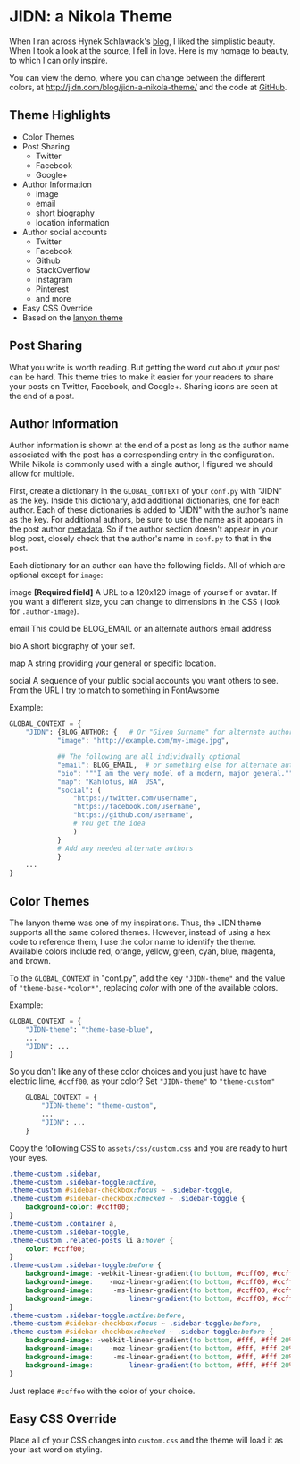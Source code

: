 # JIDN: a Nikola Theme

When I ran across Hynek Schlawack's [blog](https://hynek.me/articles), I liked the simplistic beauty.
When I took a look at the source, I fell in love.
Here is my homage to beauty, to which I can only inspire.

You can view the demo, where you can change between the different colors, at http://jidn.com/blog/jidn-a-nikola-theme/ and the code at [GitHub](https://github.com/jidn/nikola-jidn).

## Theme Highlights

* Color Themes
* Post Sharing
    + Twitter
    + Facebook
    + Google+
* Author Information
    + image
    + email
    + short biography
    + location information
* Author social accounts
    + Twitter
    + Facebook
    + Github
    + StackOverflow
    + Instagram
    + Pinterest
    + and more
* Easy CSS Override
* Based on the [lanyon theme](https://themes.getnikola.com/v7/lanyon/)

## Post Sharing

What you write is worth reading.
But getting the word out about your post can be hard.
This theme tries to make it easier for your readers to share your posts on Twitter, Facebook, and Google+.
Sharing icons are seen at the end of a post.

## Author Information

Author information is shown at the end of a post as long as the author name associated with the post has a corresponding entry in the configuration.
While Nikola is commonly used with a single author, I figured we should allow for multiple.

First, create a dictionary in the `GLOBAL_CONTEXT` of your `conf.py` with "JIDN" as the key.
Inside this dictionary, add additional dictionaries, one for each author.
Each of these dictionaries is added to "JIDN" with the author's name as the key.
For additional authors, be sure to use the name as it appears in the post author [metadata](https://getnikola.com/handbook.html#extra).
So if the author section doesn't appear in your blog post, closely check that the author's name in `conf.py` to that in the post.

Each dictionary for an author can have the following fields.
All of which are optional except for `image`:

image
    **[Required field]**
    A URL to a 120x120 image of yourself or avatar.
    If you want a different size, you can change to dimensions in the CSS (
    look for `.author-image`).

email
    This could be BLOG_EMAIL or an alternate authors email address

bio
    A short biography of your self.

map
    A string providing your general or specific location.

social
    A sequence of your public social accounts you want others to see.
    From the URL I try to match to something in [FontAwsome](http://fontawesome.io/icons/#brand)


Example:

```python
GLOBAL_CONTEXT = {
    "JIDN": {BLOG_AUTHOR: {   # Or "Given Surname" for alternate authors
            "image": "http://example.com/my-image.jpg",

            ## The following are all individually optional
            "email": BLOG_EMAIL,  # or something else for alternate authors
            "bio": """I am the very model of a modern, major general.""",
            "map": "Kahlotus, WA  USA",
            "social": (
                "https://twitter.com/username",
                "https://facebook.com/username",
                "https://github.com/username",
                # You get the idea
                )
            }
            # Add any needed alternate authors
            }
    ...
}
```

## Color Themes

The lanyon theme was one of my inspirations.
Thus, the JIDN theme supports all the same colored themes.
However, instead of using a hex code to reference them, I use the color name to identify the theme.
Available colors include red, orange, yellow, green, cyan, blue, magenta, and brown.

To the `GLOBAL_CONTEXT` in "conf.py", add the key `"JIDN-theme"` and the value of `"theme-base-*color*"`, replacing *color* with one of the available colors.

Example:

```python
GLOBAL_CONTEXT = {
    "JIDN-theme": "theme-base-blue",
    ...
    "JIDN": ...
}
```

So you don't like any of these color choices and you just have to have electric lime, `#ccff00`, as your color?
Set `"JIDN-theme"` to `"theme-custom"`

```python
    GLOBAL_CONTEXT = {
        "JIDN-theme": "theme-custom",
        ...
        "JIDN": ...
    }
```

Copy the following CSS to `assets/css/custom.css` and you are ready to hurt your eyes.

```css
.theme-custom .sidebar,
.theme-custom .sidebar-toggle:active,
.theme-custom #sidebar-checkbox:focus ~ .sidebar-toggle,
.theme-custom #sidebar-checkbox:checked ~ .sidebar-toggle {
    background-color: #ccff00;
}
.theme-custom .container a,
.theme-custom .sidebar-toggle,
.theme-custom .related-posts li a:hover {
    color: #ccff00;
}
.theme-custom .sidebar-toggle:before {
    background-image: -webkit-linear-gradient(to bottom, #ccff00, #ccff00 20%, #fff 20%, #fff 40%, #ccff00 40%, #ccff00 60%, #fff 60%, #fff 80%, #ccff00 80%, #ccff00 100%);
    background-image:    -moz-linear-gradient(to bottom, #ccff00, #ccff00 20%, #fff 20%, #fff 40%, #ccff00 40%, #ccff00 60%, #fff 60%, #fff 80%, #ccff00 80%, #ccff00 100%);
    background-image:     -ms-linear-gradient(to bottom, #ccff00, #ccff00 20%, #fff 20%, #fff 40%, #ccff00 40%, #ccff00 60%, #fff 60%, #fff 80%, #ccff00 80%, #ccff00 100%);
    background-image:         linear-gradient(to bottom, #ccff00, #ccff00 20%, #fff 20%, #fff 40%, #ccff00 40%, #ccff00 60%, #fff 60%, #fff 80%, #ccff00 80%, #ccff00 100%);
}
.theme-custom .sidebar-toggle:active:before,
.theme-custom #sidebar-checkbox:focus ~ .sidebar-toggle:before,
.theme-custom #sidebar-checkbox:checked ~ .sidebar-toggle:before {
    background-image: -webkit-linear-gradient(to bottom, #fff, #fff 20%, #ccff00 20%, #ccff00 40%, #fff 40%, #fff 60%, #ccff00 60%, #ccff00 80%, #fff 80%, #fff 100%);
    background-image:    -moz-linear-gradient(to bottom, #fff, #fff 20%, #ccff00 20%, #ccff00 40%, #fff 40%, #fff 60%, #ccff00 60%, #ccff00 80%, #fff 80%, #fff 100%);
    background-image:     -ms-linear-gradient(to bottom, #fff, #fff 20%, #ccff00 20%, #ccff00 40%, #fff 40%, #fff 60%, #ccff00 60%, #ccff00 80%, #fff 80%, #fff 100%);
    background-image:         linear-gradient(to bottom, #fff, #fff 20%, #ccff00 20%, #ccff00 40%, #fff 40%, #fff 60%, #ccff00 60%, #ccff00 80%, #fff 80%, #fff 100%);
}
```

Just replace `#ccffoo` with the color of your choice.

## Easy CSS Override

Place all of your CSS changes into `custom.css` and the theme will load it as your last word on styling.
